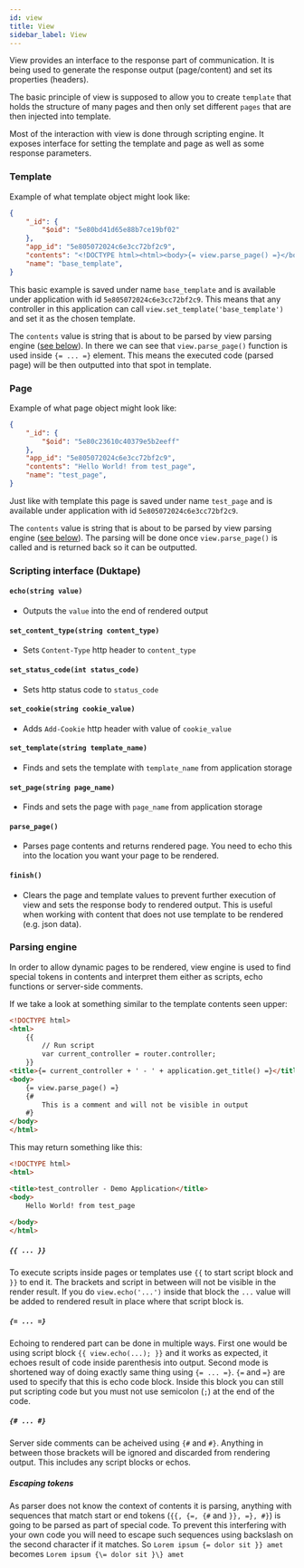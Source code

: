 ```yaml
---
id: view
title: View
sidebar_label: View
---
```


View provides an interface to the response part of communication. It is being used to generate the response output (page/content) and set its properties (headers).

The basic principle of view is supposed to allow you to create `template` that holds the structure of many pages and then only set different `pages` that are then injected into template.

Most of the interaction with view is done through scripting engine. It exposes interface for setting the template and page as well as some response parameters.


### Template
Example of what template object might look like:
```json
{
    "_id": {
        "$oid": "5e80bd41d65e88b7ce19bf02"
    },
    "app_id": "5e805072024c6e3cc72bf2c9",
    "contents": "<!DOCTYPE html><html><body>{= view.parse_page() =}</body></html>",
    "name": "base_template",
}
```

This basic example is saved under name `base_template` and is available under application with id `5e805072024c6e3cc72bf2c9`. This means that any controller in this application can call `view.set_template('base_template')` and set it as the chosen template.

The `contents` value is string that is about to be parsed by view parsing engine ([see below](#parsing-engine)).
In there we can see that `view.parse_page()` function is used inside `{= ... =}` element. This means the executed code (parsed page) will be then outputted into that spot in template.


### Page
Example of what page object might look like:
```json
{
    "_id": {
        "$oid": "5e80c23610c40379e5b2eeff"
    },
    "app_id": "5e805072024c6e3cc72bf2c9",
    "contents": "Hello World! from test_page",
    "name": "test_page",
}
```

Just like with template this page is saved under name `test_page` and is available under application with id `5e805072024c6e3cc72bf2c9`.

The `contents` value is string that is about to be parsed by view parsing engine ([see below](#parsing-engine)). The parsing will be done once `view.parse_page()` is called and is returned back so it can be outputted.


### Scripting interface (Duktape)

#### `echo(string value)`
- Outputs the `value` into the end of rendered output

#### `set_content_type(string content_type)`
- Sets `Content-Type` http header to `content_type`

#### `set_status_code(int status_code)`
- Sets http status code to `status_code`

#### `set_cookie(string cookie_value)`
- Adds `Add-Cookie` http header with value of `cookie_value`

#### `set_template(string template_name)`
- Finds and sets the template with `template_name` from application storage

#### `set_page(string page_name)`
- Finds and sets the page with `page_name` from application storage

#### `parse_page()`
- Parses page contents and returns rendered page. You need to echo this into the location you want your page to be rendered.

#### `finish()`
- Clears the page and template values to prevent further execution of view and sets the response body to rendered output. This is useful when working with content that does not use template to be rendered (e.g. json data).


### Parsing engine
In order to allow dynamic pages to be rendered, view engine is used to find special tokens in contents and interpret them either as scripts, echo functions or server-side comments.

If we take a look at something similar to the template contents seen upper:
```html
<!DOCTYPE html>
<html>
    {{
        // Run script
        var current_controller = router.controller;
    }}
<title>{= current_controller + ' - ' + application.get_title() =}</title>
<body>
    {= view.parse_page() =}
    {#
        This is a comment and will not be visible in output
    #}
</body>
</html>
```

This may return something like this:
```html
<!DOCTYPE html>
<html>

<title>test_controller - Demo Application</title>
<body>
    Hello World! from test_page
    
</body>
</html>
```

##### `{{ ... }}`
To execute scripts inside pages or templates use `{{` to start script block and `}}` to end it. The brackets and script in between will not be visible in the render result. If you do `view.echo('...')` inside that block the `...` value will be added to rendered result in place where that script block is.

##### `{= ... =}`
Echoing to rendered part can be done in multiple ways. First one would be using script block `{{ view.echo(...); }}` and it works as expected, it echoes result of code inside parenthesis into output. Second mode is shortened way of doing exactly same thing using `{= ... =}`. `{=` and `=}` are used to specify that this is echo code block. Inside this block you can still put scripting code but you must not use semicolon (`;`) at the end of the code.

##### `{# ... #}`
Server side comments can be acheived using `{#` and `#}`. Anything in between those brackets will be ignored and discarded from rendering output. This includes any script blocks or echos.

##### Escaping tokens
As parser does not know the context of contents it is parsing, anything with sequences that match start or end tokens (`{{, {=, {#` and `}}, =}, #}`) is going to be parsed as part of special code. To prevent this interfering with your own code you will need to escape such sequences using backslash on the second character if it matches. So `Lorem ipsum {= dolor sit }} amet` becomes `Lorem ipsum {\= dolor sit }\} amet`
